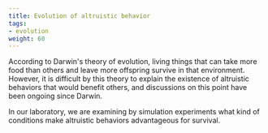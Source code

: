 ```yaml
---
title: Evolution of altruistic behavior
tags:
- evolution
weight: 60
---
```


According to Darwin's theory of evolution, living things that can take more food than others and leave more offspring survive in that environment.
However, it is difficult by this theory to explain the existence of altruistic behaviors that would benefit others, and discussions on this point have been ongoing since Darwin.

<!--more-->

In our laboratory, we are examining by simulation experiments what kind of conditions make altruistic behaviors advantageous for survival.